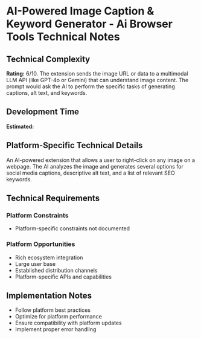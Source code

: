 # AI-Powered Image Caption & Keyword Generator - Ai Browser Tools Technical Notes

## Technical Complexity
**Rating:** 6/10. The extension sends the image URL or data to a multimodal LLM API (like GPT-4o or Gemini) that can understand image content. The prompt would ask the AI to perform the specific tasks of generating captions, alt text, and keywords.

## Development Time
**Estimated:** 

## Platform-Specific Technical Details
An AI-powered extension that allows a user to right-click on any image on a webpage. The AI analyzes the image and generates several options for social media captions, descriptive alt text, and a list of relevant SEO keywords.

## Technical Requirements

### Platform Constraints
- Platform-specific constraints not documented

### Platform Opportunities
- Rich ecosystem integration
- Large user base
- Established distribution channels
- Platform-specific APIs and capabilities

## Implementation Notes
- Follow platform best practices
- Optimize for platform performance
- Ensure compatibility with platform updates
- Implement proper error handling
